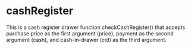 # cashRegister
This is a cash register drawer function checkCashRegister() that accepts purchase price as the first argument (price), payment as the second argument (cash), and cash-in-drawer (cid) as the third argument.

